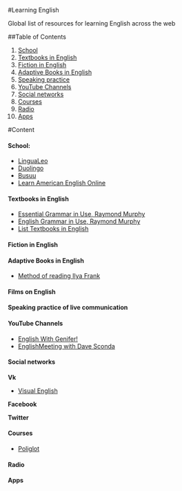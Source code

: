 #Learning English

Global list of resources for learning English across the web


##Table of Contents

  1. [School](#school)
  1. [Textbooks in English](#tbooks)
  1. [Fiction in English](#fiction)
  1. [Adaptive Books in English](#adbooks)
  1. [Speaking practice](#spractice)
  1. [YouTube Channels](#youtube)
  1. [Social networks](#social)
  1. [Courses](#courses)
  1. [Radio](#radio)
  1. [Apps](#apps)
  
#Content


#### <a name='school'>School:</a>
- [LinguaLeo](http://lingualeo.com/ru/)
- [Duolingo](https://www.duolingo.com/)
- [Busuu](https://www.busuu.com/ru/)
- [Learn American English Online](http://learnamericanenglishonline.com/index.html)
  
#### <a name='tbooks'>Textbooks in English</a>
- [Essential Grammar in Use, Raymond Murphy](http://english03.ru/knigi/ob-uchebnike-murphy.html)
- [English Grammar in Use, Raymond Murphy](http://english01.ru/)
- [List Textbooks in English](http://netenglish.ru/book.html)


#### <a name='fiction'>Fiction in English</a>


#### <a name='adbooks'>Adaptive Books in English</a>
- [Method of reading Ilya Frank](http://www.franklang.ru/index.php/anglijskij-yazyk/14-teksty-na-anglijskom-yazyke-adaptirovannye-po-metodu-chteniya-ili-franka)


#### <a name='schoolb'>Films on English</a>


#### <a name='spractice'>Speaking practice of live communication</a>


#### <a name='youtube'>YouTube Channels</a>
- [English With Genifer!](http://www.youtube.com/user/JenniferESL)
- [EnglishMeeting with Dave Sconda](http://www.youtube.com/user/EnglishMeeting)

#### <a name='social'>Social networks</a>
**Vk**
  - [Visual English](https://vk.com/learnenglish)
  
**Facebook**

**Twitter**


#### <a name='courses'>Courses</a>
- [Poliglot](http://rutracker.org/forum/viewtopic.php?t=3919832)

  


#### <a name='radio'>Radio</a>


#### <a name='apps'>Apps</a>  
